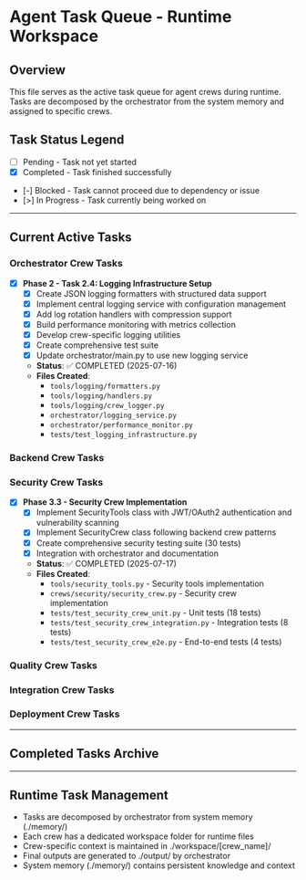 # Agent Task Queue - Runtime Workspace

## Overview
This file serves as the active task queue for agent crews during runtime. Tasks are decomposed by the orchestrator from the system memory and assigned to specific crews.

## Task Status Legend
- [ ] Pending - Task not yet started
- [x] Completed - Task finished successfully
- [-] Blocked - Task cannot proceed due to dependency or issue
- [>] In Progress - Task currently being worked on

---

## Current Active Tasks

### Orchestrator Crew Tasks
<!-- Runtime tasks for orchestrator agents -->
<!-- Each task references ./workspace/orchestrator/ for crew-specific context -->

- [x] **Phase 2 - Task 2.4: Logging Infrastructure Setup**
  - [x] Create JSON logging formatters with structured data support
  - [x] Implement central logging service with configuration management  
  - [x] Add log rotation handlers with compression support
  - [x] Build performance monitoring with metrics collection
  - [x] Develop crew-specific logging utilities
  - [x] Create comprehensive test suite
  - [x] Update orchestrator/main.py to use new logging service
  - **Status**: ✅ COMPLETED (2025-07-16)
  - **Files Created**: 
    - `tools/logging/formatters.py`
    - `tools/logging/handlers.py`
    - `tools/logging/crew_logger.py`
    - `orchestrator/logging_service.py`
    - `orchestrator/performance_monitor.py`
    - `tests/test_logging_infrastructure.py`

### Backend Crew Tasks
<!-- Runtime tasks for backend development -->
<!-- Each task references ./workspace/backend/ for crew-specific context -->

### Security Crew Tasks
<!-- Runtime tasks for security implementation -->
<!-- Each task references ./workspace/security/ for crew-specific context -->

- [x] **Phase 3.3 - Security Crew Implementation**
  - [x] Implement SecurityTools class with JWT/OAuth2 authentication and vulnerability scanning
  - [x] Implement SecurityCrew class following backend crew patterns
  - [x] Create comprehensive security testing suite (30 tests)
  - [x] Integration with orchestrator and documentation
  - **Status**: ✅ COMPLETED (2025-07-17)
  - **Files Created**: 
    - `tools/security_tools.py` - Security tools implementation
    - `crews/security/security_crew.py` - Security crew implementation
    - `tests/test_security_crew_unit.py` - Unit tests (18 tests)
    - `tests/test_security_crew_integration.py` - Integration tests (8 tests)
    - `tests/test_security_crew_e2e.py` - End-to-end tests (4 tests)

### Quality Crew Tasks
<!-- Runtime tasks for quality assurance -->
<!-- Each task references ./workspace/quality/ for crew-specific context -->

### Integration Crew Tasks
<!-- Runtime tasks for integration and CI/CD -->
<!-- Each task references ./workspace/integration/ for crew-specific context -->

### Deployment Crew Tasks
<!-- Runtime tasks for deployment -->
<!-- Each task references ./workspace/deployment/ for crew-specific context -->

---

## Completed Tasks Archive
<!-- Completed tasks will be moved here for reference -->

---

## Runtime Task Management
- Tasks are decomposed by orchestrator from system memory (./memory/)
- Each crew has a dedicated workspace folder for runtime files
- Crew-specific context is maintained in ./workspace/[crew_name]/
- Final outputs are generated to ./output/ by orchestrator
- System memory (./memory/) contains persistent knowledge and context